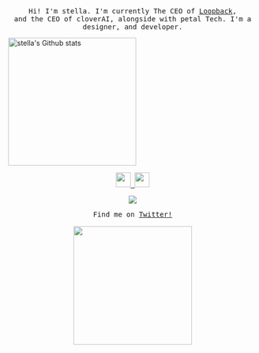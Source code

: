 <p align="center">
  <samp>
    Hi! I'm stella. I'm currently The CEO of <a href="https://www.unbnd.net/">Loopback</a>,
    <br>and the CEO of cloverAI, alongside with petal Tech. I'm a designer, and developer</a>.
    <div/>
    <a href="https://github.com/stell1x/github-readme-stats#gh-dark-mode-only">
<img height=259 src="https://github-readme-stats-git-masterrstaa-rickstaa.vercel.app/api?username=stell1x&show_icons=true&line_height=28&hide_border=true&card_width=347&include_all_commits=true&role=owner,collaborator&show=reviews,discussions_answered&rank_icon=percentile&exclude_repo=github-readme-stats&theme=dark&bg_color=000000#gh-dark-mode-only" alt="stella's Github stats" />
  </samp>
</p>

<p align="center">
  <samp>
    <img src="https://github.com/pifafu/pifafu/assets/5679180/07d226f9-2b92-4077-af43-37c92be369f2" width="30px">
    <img src="https://user-images.githubusercontent.com/5679180/79618120-0daffb80-80be-11ea-819e-d2b0fa904d07.gif" width="30px">
  </samp>
</p>
<p align="center">
  <a href="https://skillicons.dev">
    <img src="https://skillicons.dev/icons?i=powershell,cloudflare,gcp,workers,docker,kubernetes,supabase,git,github,githubactions,vscode,androidstudio,html,css,js,ts,py,nodejs,raspberrypi,mysql,postgres,tensorflow,nginx&perline=9" />
  </a>
</p>

<p align="center">
  <samp>
    Find me on <a href="https://twitter.com/stellaresident">Twitter!</a><br><br>
    <img src="https://i.imgur.com/kdKhgx6.gif" width="240px" align="center">
  </samp>
</p>
